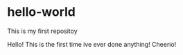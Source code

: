 # hello-world
This is my first repositoy


Hello! This is the first time ive ever done anything! Cheerio!
